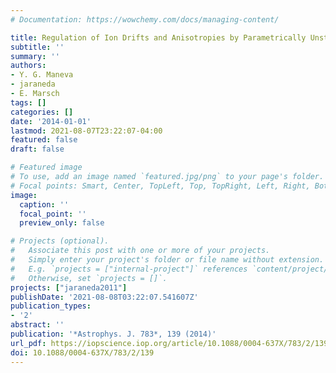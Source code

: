 ```yaml
---
# Documentation: https://wowchemy.com/docs/managing-content/

title: Regulation of Ion Drifts and Anisotropies by Parametrically Unstable Finite-amplitude Alfvén-cyclotron Waves in the Fast Solar Wind
subtitle: ''
summary: ''
authors:
- Y. G. Maneva
- jaraneda
- E. Marsch
tags: []
categories: []
date: '2014-01-01'
lastmod: 2021-08-07T23:22:07-04:00
featured: false
draft: false

# Featured image
# To use, add an image named `featured.jpg/png` to your page's folder.
# Focal points: Smart, Center, TopLeft, Top, TopRight, Left, Right, BottomLeft, Bottom, BottomRight.
image:
  caption: ''
  focal_point: ''
  preview_only: false

# Projects (optional).
#   Associate this post with one or more of your projects.
#   Simply enter your project's folder or file name without extension.
#   E.g. `projects = ["internal-project"]` references `content/project/deep-learning/index.md`.
#   Otherwise, set `projects = []`.
projects: ["jaraneda2011"]
publishDate: '2021-08-08T03:22:07.541607Z'
publication_types:
- '2'
abstract: ''
publication: '*Astrophys. J. 783*, 139 (2014)'
url_pdf: https://iopscience.iop.org/article/10.1088/0004-637X/783/2/139/pdf
doi: 10.1088/0004-637X/783/2/139
---
```

